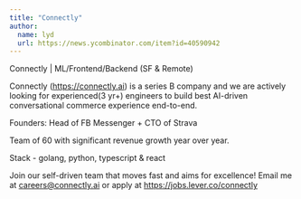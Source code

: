 ```yaml
---
title: "Connectly"
author:
  name: lyd
  url: https://news.ycombinator.com/item?id=40590942
---
```

Connectly | ML&#x2F;Frontend&#x2F;Backend (SF &amp; Remote)

Connectly (<a href="https:&#x2F;&#x2F;connectly.ai" rel="nofollow">https:&#x2F;&#x2F;connectly.ai</a>) is a series B company and we are actively looking for experienced(3 yr+) engineers to build best AI-driven conversational commerce experience end-to-end.

Founders: Head of FB Messenger + CTO of Strava

Team of 60 with significant revenue growth year over year.

Stack - golang, python, typescript &amp; react

Join our self-driven team that moves fast and aims for excellence! Email me at careers@connectly.ai or apply at <a href="https:&#x2F;&#x2F;jobs.lever.co&#x2F;connectly" rel="nofollow">https:&#x2F;&#x2F;jobs.lever.co&#x2F;connectly</a>
